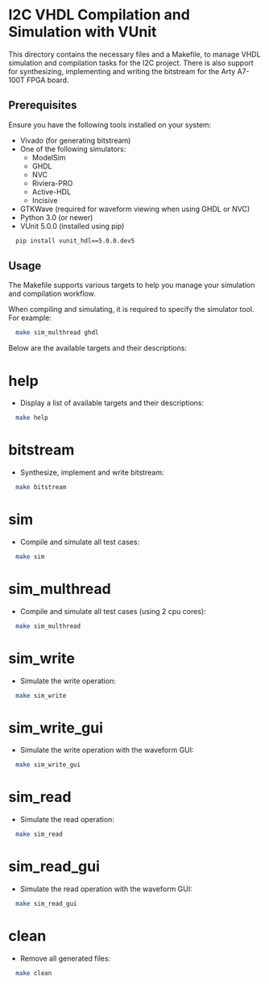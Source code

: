 # I2C VHDL Compilation and Simulation with VUnit

This directory contains the necessary files and a Makefile, to manage VHDL simulation and compilation tasks for the I2C project. There is also support for synthesizing, implementing and writing the bitstream for the Arty A7-100T FPGA board.

## Prerequisites

Ensure you have the following tools installed on your system:

* Vivado (for generating bitstream)
* One of the following simulators:
  - ModelSim
  - GHDL
  - NVC
  - Riviera-PRO
  - Active-HDL
  - Incisive
* GTKWave (required for waveform viewing when using GHDL or NVC)
* Python 3.0 (or newer)
* VUnit 5.0.0 (installed using pip)

```sh
  pip install vunit_hdl==5.0.0.dev5 
```

## Usage

The Makefile supports various targets to help you manage your simulation and compilation workflow.

When compiling and simulating, it is required to specify the simulator tool.
For example:

```sh
  make sim_multhread ghdl 
```

Below are the available targets and their descriptions:

# help
- Display a list of available targets and their descriptions:

```sh
  make help 
```

# bitstream
- Synthesize, implement and write bitstream:

```sh
  make bitstream
```

# sim
- Compile and simulate all test cases:

```sh
  make sim 
```

# sim_multhread
- Compile and simulate all test cases (using 2 cpu cores):

```sh
  make sim_multhread 
```

# sim_write
- Simulate the write operation:

```sh
  make sim_write 
```

# sim_write_gui
- Simulate the write operation with the waveform GUI:

```sh
  make sim_write_gui 
```

# sim_read
- Simulate the read operation:

```sh
  make sim_read 
```

# sim_read_gui
- Simulate the read operation with the waveform GUI:

```sh
  make sim_read_gui 
```

# clean
- Remove all generated files:

```sh
  make clean 
```
